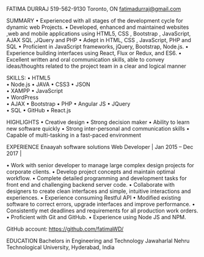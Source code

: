 FATIMA DURRAJ 519-562-9130  Toronto, ON  fatimadurraj@gmail.com

SUMMARY
•	Experienced with all stages of the development cycle for dynamic web Projects.
•	Developed, enhanced and maintained websites ,web and mobile applications using  HTML5, CSS , Bootstrap , JavaScript, AJAX SQL ,JQuery   and PHP
•	Adept in HTML, CSS , JavaScript, PHP and SQL
•	Proficient in JavaScript frameworks, jQuery, Bootstrap, Node.js.
•	Experience building interfaces using React, Flux or Redux, and ES6.
•	Excellent written and oral communication skills, able to convey ideas/thoughts related to the project team in a clear and logical manner

SKILLS:
•	HTML5  
•	Node.js
•	JAVA 
•	CSS3
•	JSON	
•	XAMPP
•	JavaScript	
•	WordPress	
•	AJAX
•	Bootstrap
•	PHP
•	Angular JS
•	JQuery	
•	SQL
•	GitHub
•	React.js

HIGHLIGHTS
•	Creative design
•	Strong decision maker
•	Ability to learn new software quickly
•	Strong inter-personal and communication skills
•	Capable of multi-tasking in a fast-paced environment

EXPERIENCE
Enaayah software solutions
Web Developer | Jan 2015 – Dec 2017 | 

•	Work with senior developer to manage large complex design projects for corporate clients.
•	Develop project concepts and maintain optimal workflow.
•	Complete detailed programming and development tasks for front end and challenging backend server code.
•	Collaborate with designers to create clean interfaces and simple, intuitive interactions and experiences.
•	Experience consuming Restful API
•	Modified existing software to correct errors, upgrade interfaces and improve performance.
•	Consistently met deadlines and requirements for all production work orders.
•	Proficient with Git and GitHub.
•	Experience using Node JS and NPM.




GitHub account: https://github.com/fatimaWD/

EDUCATION
Bachelors in Engineering and Technology
Jawaharlal Nehru Technological University, Hyderabad, India

